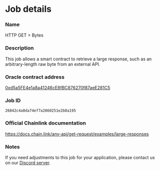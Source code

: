 # Job details

### Name
HTTP GET > Bytes
### Description
This job allows a smart contract to retrieve a large response, such as an arbitrary-length raw byte from an external API.
### Oracle contract address
[0xd5a5FE4e1a8a41246cE8fBC876270f87aeE281C5](https://testnet.snowtrace.io/address/0xd5a5FE4e1a8a41246cE8fBC876270f87aeE281C5)
### Job ID
`26842c4a0da74ef7a2860251e2b8a195`

### Official Chainlink documentation
https://docs.chain.link/any-api/get-request/examples/large-responses

### Notes
If you need adjustments to this job for your application, please contact us on our [Discord server](https://discord.com/invite/xRWKtpjA9F).
